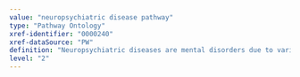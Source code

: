 ```yaml
---
value: "neuropsychiatric disease pathway"
type: "Pathway Ontology"
xref-identifier: "0000240"
xref-dataSource: "PW"
definition: "Neuropsychiatric diseases are mental disorders due to various defects in the working of the nervous system."
level: "2"
---
```

